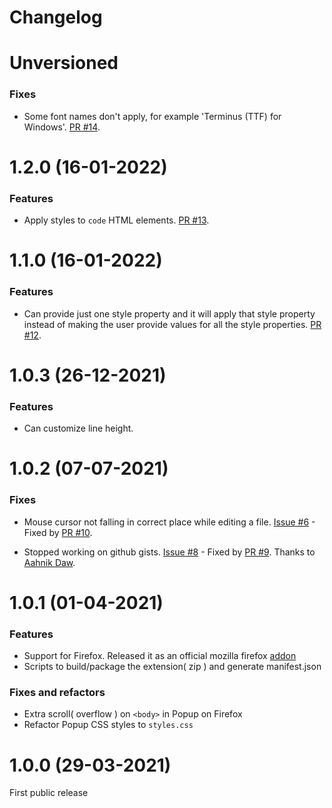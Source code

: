 # Changelog

# Unversioned

### Fixes

- Some font names don't apply, for example 'Terminus (TTF) for Windows'. [PR #14](https://github.com/ceoshikhar/better-github/pull/14).


# 1.2.0 (16-01-2022)

### Features

- Apply styles to `code` HTML elements. [PR #13](https://github.com/ceoshikhar/better-github/pull/13).

# 1.1.0 (16-01-2022)

### Features

- Can provide just one style property and it will apply that style property instead of making the user provide values for all the style properties. [PR #12](https://github.com/ceoshikhar/better-github/pull/12).

# 1.0.3 (26-12-2021)

### Features

- Can customize line height.

# 1.0.2 (07-07-2021)

### Fixes

- Mouse cursor not falling in correct place while editing a file. [Issue #6](https://github.com/ceoshikhar/better-github/issues/6) - Fixed by [PR #10](https://github.com/ceoshikhar/better-github/pull/10).

- Stopped working on github gists. [Issue #8](https://github.com/ceoshikhar/better-github/issues/8) - Fixed by [PR #9](https://github.com/ceoshikhar/better-github/pull/9). Thanks to [Aahnik Daw](https://github.com/aahnik).

# 1.0.1 (01-04-2021)

### Features

- Support for Firefox. Released it as an official mozilla firefox [addon](https://addons.mozilla.org/en-US/firefox/addon/bettergithub)
- Scripts to build/package the extension( zip ) and generate manifest.json

### Fixes and refactors

- Extra scroll( overflow ) on `<body>` in Popup on Firefox
- Refactor Popup CSS styles to `styles.css`

# 1.0.0 (29-03-2021)

First public release
